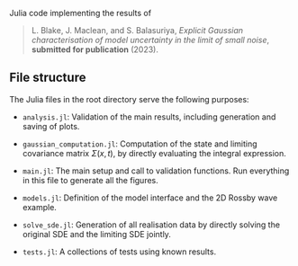 Julia code implementing the results of

> L. Blake, J. Maclean, and S. Balasuriya, *Explicit Gaussian characterisation of model uncertainty
in the limit of small noise*, **submitted for publication** (2023).


## File structure
The Julia files in the root directory serve the following purposes:

- `analysis.jl`: Validation of the main results, including generation and saving of plots.

- `gaussian_computation.jl`: Computation of the state and limiting covariance matrix $\Sigma(x,t)$, by directly evaluating the integral expression.

- `main.jl`: The main setup and call to validation functions. Run everything in this file to generate all the figures.

- `models.jl`: Definition of the model interface and the 2D Rossby wave example.

- `solve_sde.jl`: Generation of all realisation data by directly solving the original SDE and the limiting SDE jointly.

- `tests.jl`: A collections of tests using known results.
